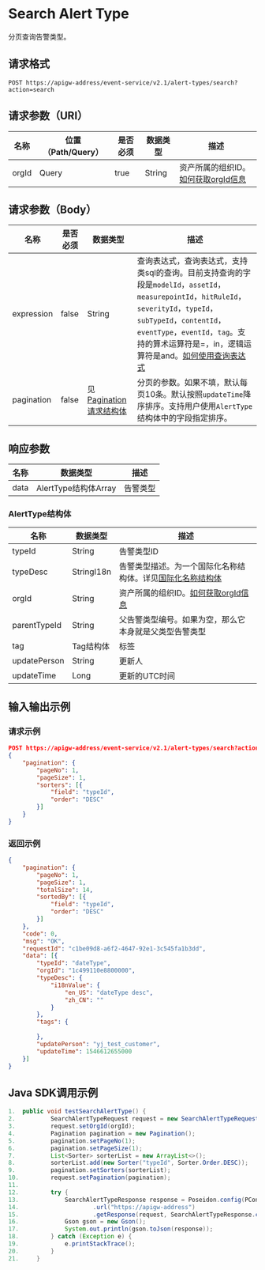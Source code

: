 # Search Alert Type

分页查询告警类型。

## 请求格式

```
POST https://apigw-address/event-service/v2.1/alert-types/search?action=search
```

## 请求参数（URI）

| 名称          | 位置（Path/Query） | 是否必须 | 数据类型 | 描述      |
|---------------|------------------|----------|-----------|--------------|
| orgId         | Query            | true     | String    | 资产所属的组织ID。[如何获取orgId信息](/docs/api/zh_CN/latest/api_faqs#orgid-orgid)                |
                                                                 

## 请求参数（Body）
| 名称 | 是否必须 | 数据类型 | 描述 |
|------|-----------------|-----------|-------------|
| expression         | false    | String   | 查询表达式，查询表达式，支持类sql的查询。目前支持查询的字段是`modelId`，`assetId`，`measurepointId`，`hitRuleId`，`severityId`，`typeId`，`subTypeId`，`contentId`，`eventType`，`eventId`，`tag`。支持的算术运算符是=，in，逻辑运算符是and。[如何使用查询表达式](/docs/api/zh_CN/latest/api_faqs.html#id1)|
| pagination     | false     | 见[Pagination请求结构体](/docs/api/zh_CN/latest/overview.html?highlight=pagination#pagination)    | 分页的参数。如果不填，默认每页10条。默认按照`updateTime`降序排序。支持用户使用`AlertType`结构体中的字段指定排序。|

## 响应参数

| 名称  | 数据类型      | 描述               |
|-------|----------------|---------------------------|
| data | AlertType结构体Array | 告警类型|

### AlertType结构体

| 名称  | 数据类型      | 描述               |
|----------------|-----------------------|----------|
| typeId        | String                | 告警类型ID|
| typeDesc   | StringI18n            | 告警类型描述。为一个国际化名称结构体。详见[国际化名称结构体](/docs/api/zh_CN/latest/api_faqs.html#id3) |
| orgId          | String                | 资产所属的组织ID。[如何获取orgId信息](/docs/api/zh_CN/latest/api_faqs#orgid-orgid)|
| parentTypeId        | String          | 父告警类型编号。如果为空，那么它本身就是父类型告警类型|
| tag        | Tag结构体          | 标签|
| updatePerson        | String                | 更新人|
| updateTime    | Long                | 更新的UTC时间|



## 输入输出示例

### 请求示例

```json
POST https://apigw-address/event-service/v2.1/alert-types/search?action=search&orgId=1c499110e8800000
{
	"pagination": {
		"pageNo": 1,
		"pageSize": 1,
		"sorters": [{
			"field": "typeId",
			"order": "DESC"
		}]
	}
}
```

### 返回示例

```json
{
	"pagination": {
		"pageNo": 1,
		"pageSize": 1,
		"totalSize": 14,
		"sortedBy": [{
			"field": "typeId",
			"order": "DESC"
		}]
	},
	"code": 0,
	"msg": "OK",
	"requestId": "c1be09d8-a6f2-4647-92e1-3c545fa1b3dd",
	"data": [{
		"typeId": "dateType",
		"orgId": "1c499110e8800000",
		"typeDesc": {
			"i18nValue": {
				"en_US": "dateType desc",
				"zh_CN": ""
			}
		},
		"tags": {
			
		},
		"updatePerson": "yj_test_customer",
		"updateTime": 1546612655000
	}]
}
```

## Java SDK调用示例

```java
1.	public void testSearchAlertType() {  
2.	        SearchAlertTypeRequest request = new SearchAlertTypeRequest();  
3.	        request.setOrgId(orgId);  
4.	        Pagination pagination = new Pagination();  
5.	        pagination.setPageNo(1);  
6.	        pagination.setPageSize(1);  
7.	        List<Sorter> sorterList = new ArrayList<>();  
8.	        sorterList.add(new Sorter("typeId", Sorter.Order.DESC));  
9.	        pagination.setSorters(sorterList);  
10.	        request.setPagination(pagination);  
11.	  
12.	        try {  
13.	            SearchAlertTypeResponse response = Poseidon.config(PConfig.init().appKey(appKey).appSecret(appSecret).debug())  
14.	                    .url("https://apigw-address")  
15.	                    .getResponse(request, SearchAlertTypeResponse.class);  
16.	            Gson gson = new Gson();  
17.	            System.out.println(gson.toJson(response));  
18.	        } catch (Exception e) {  
19.	            e.printStackTrace();  
20.	        }  
21.	    }
```